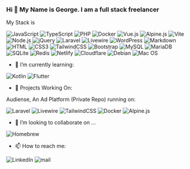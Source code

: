 ### Hi 👋 My Name is George. I am a full stack freelancer
My Stack is


![JavaScript](https://img.shields.io/badge/JavaScript-F7DF1E?style=flat-square&logo=javascript&logoColor=black)
![TypeScript](https://img.shields.io/badge/TypeScript-007ACC?style=flat-square&logo=typescript&logoColor=white)
![PHP](https://img.shields.io/badge/PHP-777BB4?style=flat-square&logo=php&logoColor=white)
![Docker](https://img.shields.io/badge/Docker-0CC1F3?style=flat-square&logo=docker&logoColor=white)
![Vue.js](https://img.shields.io/badge/Vue.js-35495E?style=flat-square&logo=vue.js&logoColor=4FC08D)
![Alpine.js](https://img.shields.io/badge/Alpine.js-663399?style=flat-square&logo=alpine.js&logoColor=white)
![Vite](https://img.shields.io/badge/Vite-593D88?style=flat-square&logo=vite&logoColor=white)
![Node.js](https://img.shields.io/badge/Node.js-43853D?style=flat-square&logo=node.js&logoColor=white)
![jQuery](https://img.shields.io/badge/jQuery-0769AD?style=flat-square&logo=jquery&logoColor=white)
![Laravel](https://img.shields.io/badge/Laravel-FF2D20?style=flat-square&logo=laravel&logoColor=white)
![Livewire](https://img.shields.io/badge/livewire-7F52FF?style=flat&logo=livewire&logoColor=%234E56A6&label=livewire&labelColor=black&color=%234E56A6)
![WordPress](https://img.shields.io/badge/Wordpress-21759B?style=flat-square&logo=wordpress&logoColor=white)
![Markdown](https://img.shields.io/badge/Markdown-000000?style=flat-square&logo=markdown&logoColor=white)
![HTML](https://img.shields.io/badge/HTML5-E34F26?style=flat-square&logo=html5&logoColor=white)
![CSS3](https://img.shields.io/badge/CSS3-1572B6?style=flat-square&logo=css3&logoColor=white)
![TailwindCSS](https://img.shields.io/badge/Tailwind_CSS-38B2AC?style=flat-square&logo=tailwind-css&logoColor=white)
![Bootstrap](https://img.shields.io/badge/Bootstrap-563D7C?style=flat-square&logo=bootstrap&logoColor=white)
![MySQL](https://img.shields.io/badge/MySQL-005C84?style=flat-square&logo=mysql&logoColor=white)
![MariaDB](https://img.shields.io/badge/MariaDB-003545?style=flat-square&logo=mariadb&logoColor=white)
![SQLite](https://img.shields.io/badge/SQLite-07405E?style=flat-square&logo=sqlite&logoColor=white)
![Redis](https://img.shields.io/badge/redis-%23DD0031.svg?&style=flat-square&logo=redis&logoColor=white)
![Netlify](https://img.shields.io/badge/Netlify-00C7B7?style=flat-square&logo=netlify&logoColor=white)
![Cloudflare](https://img.shields.io/badge/Cloudflare-F38020?style=flat-square&logo=Cloudflare&logoColor=white)
![Debian](https://img.shields.io/badge/Debian-A81D33?style=flat-square&logo=debian&logoColor=white)
![Mac OS](https://img.shields.io/badge/macOS-000000?style=flat-square&logo=apple&logoColor=white)

- 🌱 I’m currently learning:

![Kotlin](https://img.shields.io/badge/Kotlin-Concise.Cross%20Platform-7F52FF?style=flat&logo=kotlin&logoColor=purple&label=Kotlin&labelColor=black&color=purple&link=https%3A%2F%2Fkotlinlang.org)
![Flutter](https://img.shields.io/badge/Flutter-Cross%20Platform-7F52FF?style=flat&logo=flutter&logoColor=%2302569B&label=Flutter&labelColor=white&color=%2302569B&link=https%3A%2F%2Fflutter.dev)

- 🔭 Projects Working On:

Audiense, An Ad Platform (Private Repo) running on:

![Laravel](https://img.shields.io/badge/Laravel-FF2D20?style=flat-square&logo=laravel&logoColor=white)
![Livewire](https://img.shields.io/badge/livewire-7F52FF?style=flat&logo=livewire&logoColor=%234E56A6&label=livewire&labelColor=black&color=%234E56A6)
![TailwindCSS](https://img.shields.io/badge/Tailwind_CSS-38B2AC?style=flat-square&logo=tailwind-css&logoColor=white)
![Docker](https://img.shields.io/badge/Docker-0CC1F3?style=flat-square&logo=docker&logoColor=white)
![Alpine.js](https://img.shields.io/badge/Alpine.js-663399?style=flat-square&logo=alpine.js&logoColor=white)


- 👯 I’m looking to collaborate on ...

![Homebrew](https://img.shields.io/badge/homebrew-FBB040?style=flat&logo=homebrew&logoColor=white&labelColor=%23FBB040&color=%23FBB040&link=https%3A%2F%2Fgithub.com%2FHomebrew%2Fbrew)

- 📫 How to reach me:

![LinkedIn](https://img.shields.io/badge/linkedin-0A66C2?style=flat&logo=linkedin&logoColor=white&labelColor=%230A66C2&color=%230A66C2&link=https%3A%2F%2Fwww.linkedin.com%2Fin%2Fgeorge-gathura-35081274%2F)
![mail](https://img.shields.io/badge/gmail-%23EA4335?style=flat&logo=gmail&logoColor=white&labelColor=%23EA4335&color=%23EA4335&link=mailto%3Agkwambata%40gmail.com)
